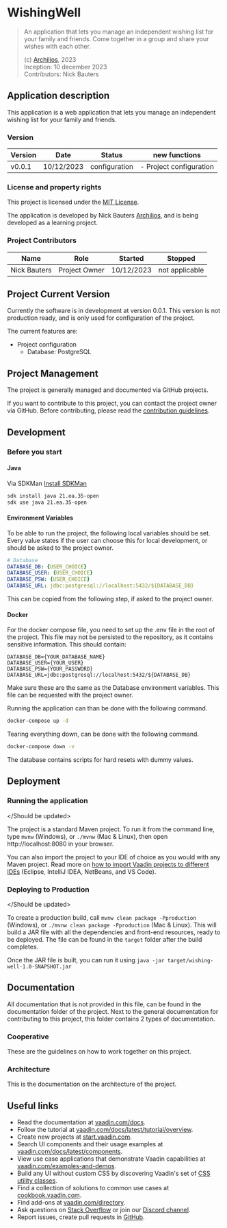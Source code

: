 # WishingWell

> An application that lets you manage an independent wishing list for your family and friends.
> Come together in a group and share your wishes with each other.
> 
> (c) [Archilios](http://archilios.be), 2023   
> Inception: 10 december 2023   
> Contributors: Nick Bauters

## Application description

This application is a web application that lets you manage an independent wishing list for your family and friends.

### Version

| Version  | Date       | Status        | new functions           |
|----------|------------|---------------|-------------------------|
| v0.0.1   | 10/12/2023 | configuration | - Project configuration |

### License and property rights

This project is licensed under the [MIT License](LICENSE).

The application is developed by Nick Bauters [Archilios](archilios.be/), and is being developed as a learning project.

### Project Contributors

| Name         | Role          | Started    | Stopped        |
|--------------|---------------|------------|----------------|
| Nick Bauters | Project Owner | 10/12/2023 | not applicable |

## Project Current Version

Currently the software is in development at version 0.0.1.
This version is not production ready, and is only used for configuration of the project.

The current features are:
- Project configuration
  - Database: PostgreSQL

## Project Management

The project is generally managed and documented via GitHub projects.

If you want to contribute to this project, you can contact the project owner via GitHub.
Before contributing, please read the [contribution guidelines](docs/contributing.md).

## Development

### Before you start

#### Java

Via SDKMan
[Install SDKMan](https://sdkman.io)

```bash
sdk install java 21.ea.35-open
sdk use java 21.ea.35-open
```

#### Environment Variables

To be able to run the project, the following local variables should be set.
Every value states if the user can choose this for local development, or should be asked to the project owner.

```yml
# Database
DATABASE_DB: {USER_CHOICE}
DATABASE_USER: {USER_CHOICE}
DATABASE_PSW: {USER_CHOICE}
DATABASE_URL: jdbc:postgresql://localhost:5432/${DATABASE_DB}
```

This can be copied from the following step, if asked to the project owner.

#### Docker

For the docker compose file, you need to set up the .env file in the root of the project.
This file may not be persisted to the repository, as it contains sensitive information.
This should contain:

```
DATABASE_DB={YOUR_DATABASE_NAME}
DATABASE_USER={YOUR_USER}
DATABASE_PSW={YOUR_PASSWORD}
DATABASE_URL=jdbc:postgresql://localhost:5432/${DATABASE_DB}
```

Make sure these are the same as the Database environment variables.
This file can be requested with the project owner.

Running the application can than be done with the following command.

```bash
docker-compose up -d
```

Tearing everything down, can be done with the following command.

```bash
docker-compose down -v
```

The database contains scripts for hard resets with dummy values.

## Deployment

### Running the application

</Should be updated>

The project is a standard Maven project. To run it from the command line,
type `mvnw` (Windows), or `./mvnw` (Mac & Linux), then open
http://localhost:8080 in your browser.

You can also import the project to your IDE of choice as you would with any
Maven project. Read more on [how to import Vaadin projects to different IDEs](https://vaadin.com/docs/latest/guide/step-by-step/importing) (Eclipse, IntelliJ IDEA, NetBeans, and VS Code).

### Deploying to Production

</Should be updated>

To create a production build, call `mvnw clean package -Pproduction` (Windows),
or `./mvnw clean package -Pproduction` (Mac & Linux).
This will build a JAR file with all the dependencies and front-end resources,
ready to be deployed. The file can be found in the `target` folder after the build completes.

Once the JAR file is built, you can run it using
`java -jar target/wishing-well-1.0-SNAPSHOT.jar`

## Documentation

All documentation that is not provided in this file, can be found in the documentation folder of the project.
Next to the general documentation for contributing to this project, this folder contains 2 types of documentation.

### Cooperative

These are the guidelines on how to work together on this project.

### Architecture

This is the documentation on the architecture of the project.

## Useful links

- Read the documentation at [vaadin.com/docs](https://vaadin.com/docs).
- Follow the tutorial at [vaadin.com/docs/latest/tutorial/overview](https://vaadin.com/docs/latest/tutorial/overview).
- Create new projects at [start.vaadin.com](https://start.vaadin.com/).
- Search UI components and their usage examples at [vaadin.com/docs/latest/components](https://vaadin.com/docs/latest/components).
- View use case applications that demonstrate Vaadin capabilities at [vaadin.com/examples-and-demos](https://vaadin.com/examples-and-demos).
- Build any UI without custom CSS by discovering Vaadin's set of [CSS utility classes](https://vaadin.com/docs/styling/lumo/utility-classes). 
- Find a collection of solutions to common use cases at [cookbook.vaadin.com](https://cookbook.vaadin.com/).
- Find add-ons at [vaadin.com/directory](https://vaadin.com/directory).
- Ask questions on [Stack Overflow](https://stackoverflow.com/questions/tagged/vaadin) or join our [Discord channel](https://discord.gg/MYFq5RTbBn).
- Report issues, create pull requests in [GitHub](https://github.com/vaadin).
